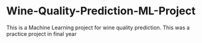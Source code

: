 # Wine-Quality-Prediction-ML-Project
This is a Machine Learning project for wine quality prediction. This was a practice project in final year
